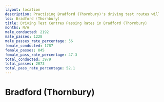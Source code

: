 ```yaml
---
layout: location
description: Practising Bradford (Thornbury)'s driving test routes will help you become more confident in your gear-changing abilities.
loc: Bradford (Thornbury)
title: Driving Test Centres Passing Rates in Bradford (Thornbury)
months: N/A
male_conducted: 2192
male_passes: 1228
male_passes_rate_percentage: 56
female_conducted: 1787
female_passes: 845
female_pass_rate_percentage: 47.3
total_conducted: 3979
total_passes: 2073
total_pass_rate_percentage: 52.1
---
```


# Bradford (Thornbury)
